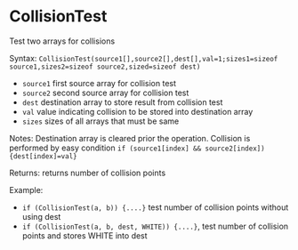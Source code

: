 # CollisionTest 

Test two arrays for collisions

Syntax: `CollisionTest(source1[],source2[],dest[],val=1;sizes1=sizeof source1,sizes2=sizeof source2,sized=sizeof dest)`

* `source1` first source array for collision test
* `source2` second source array for collision test
* `dest` destination array to store result from collision test
* `val` value indicating collision to be stored into destination array
* `sizes` sizes of all arrays that must be same

Notes: Destination array is cleared prior the operation. Collision is performed by easy condition `if (source1[index] && source2[index]) {dest[index]=val}`

Returns: returns number of collision points

Example: 

* `if (CollisionTest(a, b)) {....}` test number of collision points without using dest
* `if (CollisionTest(a, b, dest, WHITE)) {....}`, test number of collision points and stores WHITE into dest